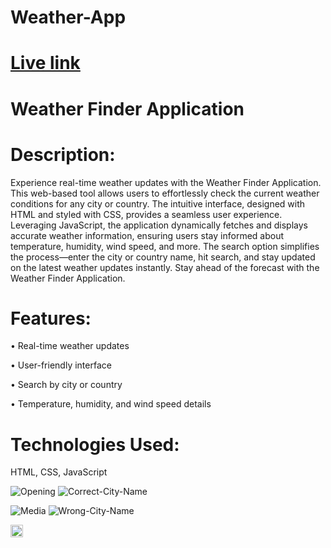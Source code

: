 # Weather-App

# [Live link](https://saiamareswar.github.io/Weather-App/)


# Weather Finder Application

<h1>Description:</h1>

Experience real-time weather updates with the Weather Finder Application. This web-based tool allows users to effortlessly check the current weather conditions for any city or country. The intuitive interface, designed with HTML and styled with CSS, provides a seamless user experience. Leveraging JavaScript, the application dynamically fetches and displays accurate weather information, ensuring users stay informed about temperature, humidity, wind speed, and more. The search option simplifies the process—enter the city or country name, hit search, and stay updated on the latest weather updates instantly. Stay ahead of the forecast with the Weather Finder Application.

<h1>Features:</h1>

• Real-time weather updates

• User-friendly interface

• Search by city or country

• Temperature, humidity, and wind speed details

<h1>Technologies Used:</h1>

HTML, CSS, JavaScript


![Opening](https://i.postimg.cc/2SsMgyG6/1st.png "Opening title") ![Correct-City-Name](https://i.postimg.cc/FzHB0LrP/2nd.png "Correct-City-Name title")

![Media](https://i.postimg.cc/nzZ5cW6f/3rd.png "Media title") ![Wrong-City-Name](https://i.postimg.cc/FK08vvCx/4th.png "Wrong-City-Name title")

<img src="https://i.postimg.cc/nzZ5cW6f/3rd.png" width=20>
